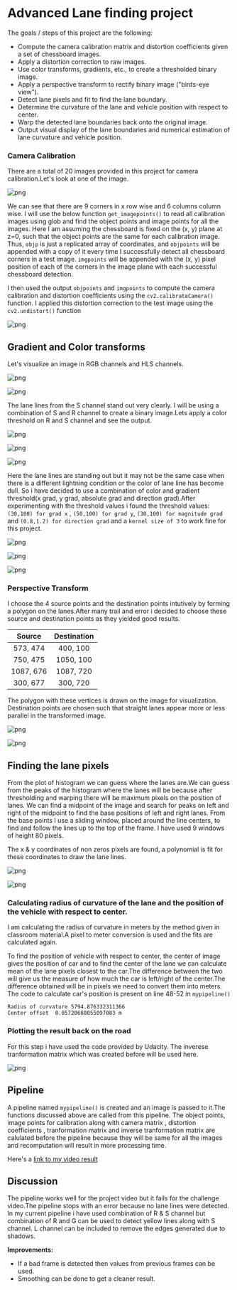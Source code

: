 
# Advanced Lane finding project


The goals / steps of this project are the following:

* Compute the camera calibration matrix and distortion coefficients given a set of chessboard images.
* Apply a distortion correction to raw images.
* Use color transforms, gradients, etc., to create a thresholded binary image.
* Apply a perspective transform to rectify binary image ("birds-eye view").
* Detect lane pixels and fit to find the lane boundary.
* Determine the curvature of the lane and vehicle position with respect to center.
* Warp the detected lane boundaries back onto the original image.
* Output visual display of the lane boundaries and numerical estimation of lane curvature and vehicle position.




### Camera Calibration

There are a total of 20 images provided in this project for camera calibration.Let's look at one of the image.




![png](output_3_0.png)


We can see that there are 9 corners in x row wise and 6 columns column wise. I will use the below function `get_imagepoints()` to read all calibration images using glob and find the object points and image points for all the images.
Here I am assuming the chessboard is fixed on the (x, y) plane at z=0, such that the object points are the same for each calibration image.  Thus, `objp` is just a replicated array of coordinates, and `objpoints` will be appended with a copy of it every time I successfully detect all chessboard corners in a test image.  `imgpoints` will be appended with the (x, y) pixel position of each of the corners in the image plane with each successful chessboard detection.  




I then used the output `objpoints` and `imgpoints` to compute the camera calibration and distortion coefficients using the `cv2.calibrateCamera()` function.  I applied this distortion correction to the test image using the `cv2.undistort()` function

![png](output_9_0.png)


## Gradient and Color transforms

Let's visualize an image in RGB channels and HLS channels.


![png](output_12_0.png)



![png](output_12_1.png)


The lane lines from the S channel stand out very clearly. I will be using a combination of S and R channel to create a binary image.Lets apply a color threshold on R and S channel and see the output.

![png](output_15_0.png)


![png](output_16_0.png)


![png](output_17_0.png)


Here the lane lines are standing out but it may not be the same case when there is a different lightning condition or the color of lane line has become dull. So i have decided to use a combination of color and gradient threshold(x grad, y grad, absolute grad and direction grad).After experimenting with the threshold values i found the threshold values: `(30,100) for grad x` , `(50,100) for grad y`, 
`(30,100) for magnitude grad` and `(0.8,1.2) for direction grad` and a `kernel size of 3` to work fine for this project.


![png](output_20_0.png)



![png](output_20_1.png)



![png](output_21_1.png)


### Perspective Transform

I choose the 4 source points and the destination points intutively by forming a polygon on the lanes.After many trail and error i decided to choose these source and destination points as they yielded good results.

| Source        | Destination   | 
|:-------------:|:-------------:| 
| 573, 474      | 400, 100      | 
| 750, 475      | 1050, 100     |
| 1087, 676     | 1087, 720     |
| 300, 677      | 300, 720      |
The polygon with these vertices is drawn on the image for visualization. Destination points are chosen such that straight lanes appear more or less parallel in the transformed image.



![png](output_23_0.png)



![png](output_23_1.png)


## Finding the lane pixels

From the plot of histogram we can guess where the lanes are.We can guess from the peaks of the histogram where the lanes will be because after thresholding and warping there will be maximum pixels on the position of lanes.
We can find a midpoint of the image and search for peaks on left and right of the midpoint to find the base positions of left and right lanes. From the base points I use a sliding window, placed around the line centers, to find and follow the lines up to the top of the frame.
I have used 9 windows of height 80 pixels.

The x & y coordinates of non zeros pixels are found, a polynomial is fit for these coordinates to draw the lane lines.

![png](output_26_0.png)



![png](output_26_1.png)


### Calculating radius of curvature of the lane and the position of the vehicle with respect to center.

I am calculating the radius of curvature in meters by the method given in classroom material.A pixel to meter conversion is used and the fits are calculated again.

To find the position of vehicle with respect to center, the center of image gives the position of car and to find the center of the lane we can calculate mean of the lane pixels closest to the car.The difference between the two will give us the measure of how much the car is left/right of the center.The difference obtained will be in pixels we need to convert them into meters. The code to calculate car's position is present on line 48-52 in `mypipeline()`


    Radius of curvature 5794.876332311366
    Center offset  0.05720668055097083 m
    

### Plotting the result back on the road

For this step i have used the code provided by Udacity. The inverese tranformation matrix which was created before will be used here.

![png](output_32_0.png)


## Pipeline

A pipeline named `mypipeline()` is created and an image is passed to it.The functions discussed above are called from this pipeline. The object points, image points for calibration along with camera matrix , distortion coefficients , tranformation matrix and inverse tranformation matrix are calulated before the pipeline because they will be same for all the images and recomputation will result in more processing time. 

Here's a [link to my video result](./project_video.mp4)


## Discussion

The pipeline works well for the project video but it fails for the challenge video.The pipeline stops with an error because no lane lines were detected.
In my current pipeline i have used combination of R & S channel but combination of R and G can be used to detect yellow lines along with S channel. L channel can be included to remove the edges generated due to shadows.

**Improvements:**

* If a bad frame is detected then values from previous frames can be used.
* Smoothing can be done to get a cleaner result.
